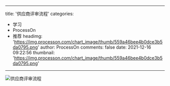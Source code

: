 
---
title: '供应商评审流程'
categories: 
 - 学习
 - ProcessOn
 - 推荐
headimg: 'https://img.processon.com/chart_image/thumb/559a46bee4b0dce3b5da0795.png'
author: ProcessOn
comments: false
date: 2021-12-16 09:22:56
thumbnail: 'https://img.processon.com/chart_image/thumb/559a46bee4b0dce3b5da0795.png'
---

<div>   
<img class="thumb" alt="供应商评审流程" src="https://img.processon.com/chart_image/thumb/559a46bee4b0dce3b5da0795.png" referrerpolicy="no-referrer">
<p></p>  
</div>
            